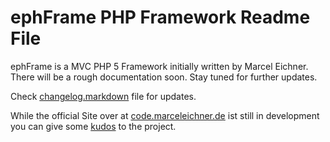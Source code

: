 ephFrame PHP Framework Readme File
==============================================================================

ephFrame is a MVC PHP 5 Framework initially written by Marcel Eichner.
There will be a rough documentation soon. Stay tuned for further updates.

Check [changelog.markdown](changelog.markdown) file for updates.

While the official Site over at [code.marceleichner.de](http://code.marceleichner.de) ist still in development you can give some [kudos](http://ohloh.net/p/ephFrame) to the project.